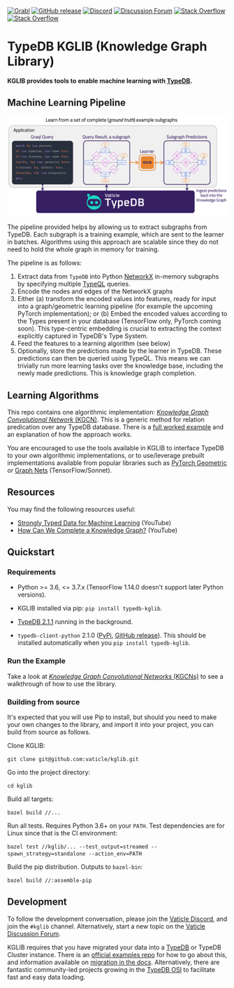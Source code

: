 [![Grabl](https://grabl.io/api/status/vaticle/kglib/badge.svg)](https://grabl.io/vaticle/kglib)
[![GitHub release](https://img.shields.io/github/release/vaticle/kglib.svg)](https://github.com/vaticle/typedb/releases/latest)
[![Discord](https://img.shields.io/discord/665254494820368395?color=7389D8&label=chat&logo=discord&logoColor=ffffff)](https://vaticle.com/discord)
[![Discussion Forum](https://img.shields.io/discourse/https/forum.vaticle.com/topics.svg)](https://forum.vaticle.com)
[![Stack Overflow](https://img.shields.io/badge/stackoverflow-typedb-796de3.svg)](https://stackoverflow.com/questions/tagged/typedb)
[![Stack Overflow](https://img.shields.io/badge/stackoverflow-typeql-3dce8c.svg)](https://stackoverflow.com/questions/tagged/typeql)

# TypeDB KGLIB (Knowledge Graph Library)

**KGLIB provides tools to enable machine learning with [TypeDB](https://github.com/vaticle/typedb).**

## Machine Learning Pipeline

![Flow Diagram](kglib/kgcn_tensorflow/.images/knowledge_graph_machine_learning.png)

The pipeline provided helps by allowing us to extract subgraphs from TypeDB. Each subgraph is a training example, which are sent to the learner in batches. Algorithms using this approach are scalable since they do not need to hold the whole graph in memory for training.

The pipeline is as follows:
1. Extract data from `TypeDB` into Python [NetworkX](https://networkx.org) in-memory subgraphs by specifying multiple [TypeQL](https://github.com/vaticle/typeql) queries.
2. Encode the nodes and edges of the NetworkX graphs
3. Either (a) transform the encoded values into features, ready for input into a graph/geometric learning pipeline (for example the upcoming PyTorch implementation); or (b) Embed the encoded values according to the Types present in your database (TensorFlow only, PyTorch coming soon). This type-centric embedding is crucial to extracting the context explicitly captured in TypeDB's Type System. 
4. Feed the features to a learning algorithm (see below)
5. Optionally, store the predictions made by the learner in TypeDB. These predictions can then be queried using TypeQL. This means we can trivially run more learning tasks over the knowledge base, including the newly made predictions. This is knowledge graph completion.

## Learning Algorithms 
This repo contains one algorithmic implementation: [*Knowledge Graph Convolutional Network* (KGCN)](kglib/kgcn_tensorflow). This is a generic method for relation predication over any TypeDB database. There is a [full worked example](kglib/kgcn_tensorflow/examples/diagnosis) and an explanation of how the approach works.

You are encouraged to use the tools available in KGLIB to interface TypeDB to your own algorithmic implementations, or to use/leverage prebuilt implementations available from popular libraries such as [PyTorch Geometric](https://github.com/rusty1s/pytorch_geometric) or [Graph Nets](https://github.com/deepmind/graph_nets) (TensorFlow/Sonnet). 

## Resources
You may find the following resources useful: 
- [Strongly Typed Data for Machine Learning](https://www.youtube.com/watch?v=qhUyurWMiSQ) (YouTube)
- [How Can We Complete a Knowledge Graph?](https://www.youtube.com/watch?v=nYDi1_UaFtU) (YouTube)

## Quickstart

### Requirements

- Python >= 3.6, <= 3.7.x (TensorFlow 1.14.0 doesn't support later Python versions).

- KGLIB installed via pip: `pip install typedb-kglib`. 

- [TypeDB 2.1.1](https://github.com/vaticle/typedb/releases) running in the background.

- `typedb-client-python` 2.1.0 ([PyPi](https://pypi.org/project/typedb-client/), [GitHub release](https://github.com/vaticle/typedb-client-python/releases)). This should be installed automatically when you `pip install typedb-kglib`.

### Run the Example

Take a look at [*Knowledge Graph Convolutional Networks* (KGCNs)](kglib/kgcn_tensorflow) to see a walkthrough of how to use the library.

### Building from source

It's expected that you will use Pip to install, but should you need to make your own changes to the library, and import it into your project, you can build from source as follows.

Clone KGLIB:

```
git clone git@github.com:vaticle/kglib.git
```

Go into the project directory:

```
cd kglib
```

Build all targets:

```
bazel build //...
```

Run all tests. Requires Python 3.6+ on your `PATH`. Test dependencies are for Linux since that is the CI environment: 

```
bazel test //kglib/... --test_output=streamed --spawn_strategy=standalone --action_env=PATH
```

Build the pip distribution. Outputs to `bazel-bin`:

```
bazel build //:assemble-pip
```

## Development

To follow the development conversation, please join the [Vaticle Discord](https://discord.com/invite/grakn), and join the `#kglib` channel. Alternatively, start a new topic on the [Vaticle Discussion Forum](https://forum.vaticle.com).

KGLIB requires that you have migrated your data into a [TypeDB](https://github.com/vaticle/typedb) or TypeDB Cluster instance. There is an [official examples repo](https://github.com/vaticle/examples) for how to go about this, and information available on [migration in the docs](https://docs.vaticle.com/docs/examples/phone-calls-migration-python). Alternatively, there are fantastic community-led projects growing in the [TypeDB OSI](https://typedb.org) to facilitate fast and easy data loading.
